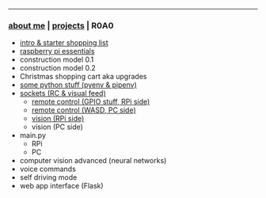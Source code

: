* * *
### [about me](https://abradaric.me/)   |   [projects](./projects.html) | R0A0

-  [intro & starter shopping list](./r0a0_intro.html)
-  [raspberry pi essentials](./r0a0_rpi_essentials.html)
-  construction model 0.1
-  construction model 0.2
-  Christmas shopping cart aka upgrades
-  [some python stuff (pyenv & pipenv)](./r0a0_python.html)
-  [sockets (RC & visual feed)](./r0a0_sockets.html)
   - [remote control (GPIO stuff, RPi side)](./r0a0_rpi_rc.md)
   - [remote control (WASD, PC side)](./r0a0_pc_rc.html)
   - [vision (RPi side)](./r0a0_vision_rpi.html)
   - vision (PC side)
-  main.py
   - RPi
   - PC
-  computer vision advanced (neural networks)
-  voice commands
-  self driving mode
-  web app interface (Flask)

